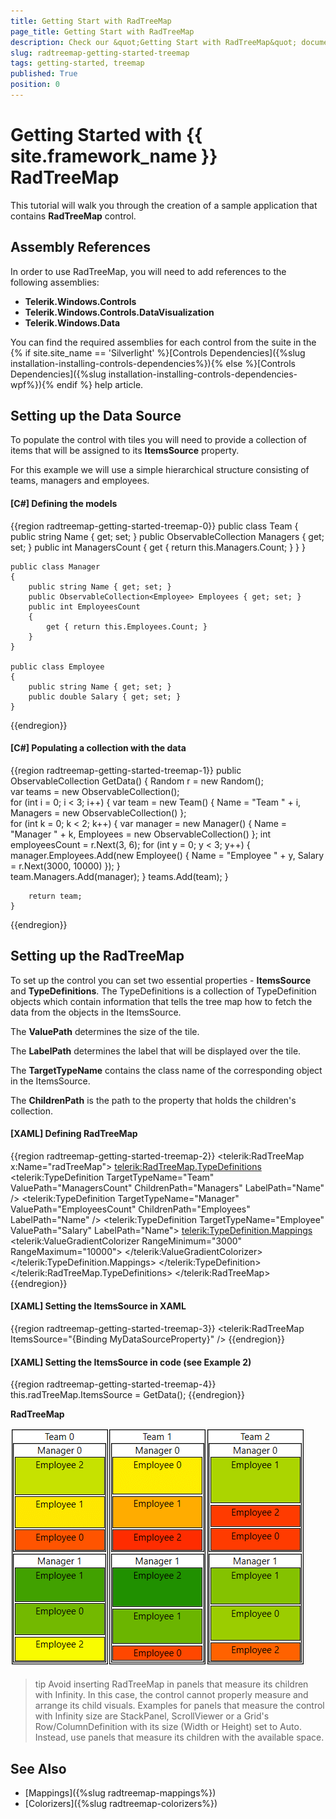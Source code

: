 ```yaml
---
title: Getting Start with RadTreeMap
page_title: Getting Start with RadTreeMap
description: Check our &quot;Getting Start with RadTreeMap&quot; documentation article for the RadTreeMap {{ site.framework_name }} control.
slug: radtreemap-getting-started-treemap
tags: getting-started, treemap
published: True
position: 0
---
```


# Getting Started with {{ site.framework_name }} RadTreeMap

This tutorial will walk you through the creation of a sample application that contains __RadTreeMap__ control.

## Assembly References

In order to use RadTreeMap, you will need to add references to the following assemblies:
* __Telerik.Windows.Controls__
* __Telerik.Windows.Controls.DataVisualization__
* __Telerik.Windows.Data__

You can find the required assemblies for each control from the suite in the {% if site.site_name == 'Silverlight' %}[Controls Dependencies]({%slug installation-installing-controls-dependencies%}){% else %}[Controls Dependencies]({%slug installation-installing-controls-dependencies-wpf%}){% endif %} help article.

## Setting up the Data Source

To populate the control with tiles you will need to provide a collection of items that will be assigned to its __ItemsSource__ property. 

For this example we will use a simple hierarchical structure consisting of teams, managers and employees.

#### __[C#] Defining the models__
{{region radtreemap-getting-started-treemap-0}}
	public class Team
    {
        public string Name { get; set; }
        public ObservableCollection<Manager> Managers { get; set; }
        public int ManagersCount
        {
            get { return this.Managers.Count; }
        }
    }

    public class Manager
    {
        public string Name { get; set; }
        public ObservableCollection<Employee> Employees { get; set; }
        public int EmployeesCount
        {
            get { return this.Employees.Count; }
        }
    }

    public class Employee
    {
        public string Name { get; set; }
        public double Salary { get; set; }
    }
{{endregion}}

#### __[C#] Populating a collection with the data__
{{region radtreemap-getting-started-treemap-1}}
	public ObservableCollection<Team> GetData()
	{
		Random r = new Random();            
		var teams = new ObservableCollection<Team>();            
		for (int i = 0; i < 3; i++)
		{
			var team = new Team() { Name = "Team " + i, Managers = new ObservableCollection<Manager>() };               
			for (int k = 0; k < 2; k++)
			{
				var manager = new Manager() { Name = "Manager " + k, Employees = new ObservableCollection<Employee>() };
				int employeesCount = r.Next(3, 6);
				for (int y = 0; y < 3; y++)
				{
					manager.Employees.Add(new Employee() { Name = "Employee " + y, Salary = r.Next(3000, 10000) });
				}                    
				team.Managers.Add(manager);
			}
			teams.Add(team);
		}
		
		return team;
	}
{{endregion}}

## Setting up the RadTreeMap

To set up the control you can set two essential properties - __ItemsSource__ and __TypeDefinitions__. The TypeDefinitions is a collection of TypeDefinition objects which contain information that tells the tree map how to fetch the data from the  objects in the ItemsSource. 

The __ValuePath__ determines the size of the tile.

The __LabelPath__ determines the label that will be displayed over the tile. 

The __TargetTypeName__ contains the class name of the corresponding object in the ItemsSource.

The __ChildrenPath__ is the path to the property that holds the children's collection.

#### __[XAML] Defining RadTreeMap__
{{region radtreemap-getting-started-treemap-2}}
	<telerik:RadTreeMap x:Name="radTreeMap">
		<telerik:RadTreeMap.TypeDefinitions>
			<telerik:TypeDefinition TargetTypeName="Team" ValuePath="ManagersCount" ChildrenPath="Managers" LabelPath="Name" />
			<telerik:TypeDefinition TargetTypeName="Manager" ValuePath="EmployeesCount" ChildrenPath="Employees" LabelPath="Name" />
			<telerik:TypeDefinition TargetTypeName="Employee" ValuePath="Salary" LabelPath="Name">
				<telerik:TypeDefinition.Mappings>
					<telerik:ValueGradientColorizer RangeMinimum="3000" RangeMaximum="10000">
						<GradientStop Offset="0" Color="Red" />
						<GradientStop Offset="0.50" Color="Yellow" />
						<GradientStop Offset="1" Color="Green" />
					</telerik:ValueGradientColorizer>
				</telerik:TypeDefinition.Mappings>
			</telerik:TypeDefinition>               
		</telerik:RadTreeMap.TypeDefinitions>
	</telerik:RadTreeMap>
{{endregion}}

#### __[XAML] Setting the ItemsSource in XAML__
{{region radtreemap-getting-started-treemap-3}}
	<telerik:RadTreeMap ItemsSource="{Binding MyDataSourceProperty}" />
{{endregion}}

#### __[XAML] Setting the ItemsSource in code (see Example 2)__
{{region radtreemap-getting-started-treemap-4}}
	this.radTreeMap.ItemsSource = GetData();
{{endregion}}

__RadTreeMap__  

![{{ site.framework_name }} RadTreeMap with ItemsSource](images/radtreemap-getting-started-treemap-0.png)

>tip Avoid inserting RadTreeMap in panels that measure its children with Infinity. In this case, the control cannot properly measure and arrange its child visuals. Examples for panels that measure the control with Infinity size are StackPanel, ScrollViewer or a Grid's Row/ColumnDefinition with its size (Width or Height) set to Auto. Instead, use panels that measure its children with the available space.

## See Also  
* [Mappings]({%slug radtreemap-mappings%})
* [Colorizers]({%slug radtreemap-colorizers%})
